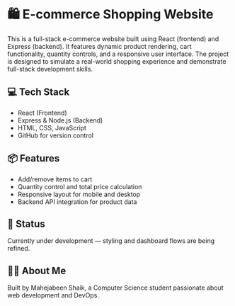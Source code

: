 # 🛍️ E-commerce Shopping Website

This is a full-stack e-commerce website built using React (frontend) and Express (backend). It features dynamic product rendering, cart functionality, quantity controls, and a responsive user interface. The project is designed to simulate a real-world shopping experience and demonstrate full-stack development skills.

## 💻 Tech Stack
- React (Frontend)
- Express & Node.js (Backend)
- HTML, CSS, JavaScript
- GitHub for version control

## 📦 Features
- Add/remove items to cart
- Quantity control and total price calculation
- Responsive layout for mobile and desktop
- Backend API integration for product data

## 🚧 Status
Currently under development — styling and dashboard flows are being refined.

## 🙋‍♀️ About Me
Built by Mahejabeen Shaik, a Computer Science student passionate about web development and DevOps.
